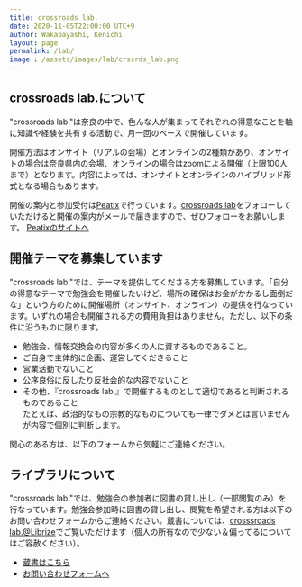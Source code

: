 ```yaml
---
title: crossroads lab.
date: 2020-11-05T22:00:00 UTC+9
author: Wakabayashi, Kenichi
layout: page
permalink: /lab/
image : /assets/images/lab/crssrds_lab.png
---
```

## crossroads lab.について
"crossroads lab."は奈良の中で、色んな人が集まってそれぞれの得意なことを軸に知識や経験を共有する活動で、月一回のペースで開催しています。

開催方法はオンサイト（リアルの会場）とオンラインの2種類があり、オンサイトの場合は奈良県内の会場、オンラインの場合はzoomによる開催（上限100人まで）となります。内容によっては、オンサイトとオンラインのハイブリッド形式となる場合もあります。

開催の案内と参加受付は<a href="https://crssrds.peatix.com/" target="_blank">Peatix</a>で行っています。<a href="https://crssrds.peatix.com/" target="_blank">crossroads lab</a>をフォローしていただけると開催の案内がメールで届きますので、ぜひフォローをお願いします。
[Peatixのサイトへ](https://crssrds.peatix.com/)

## 開催テーマを募集しています
"crossroads lab."では、テーマを提供してくださる方を募集しています。「自分の得意なテーマで勉強会を開催したいけど、場所の確保はお金がかかるし面倒だな」という方のために開催場所（オンサイト、オンライン）の提供を行なっています。いずれの場合も開催される方の費用負担はありません。ただし、以下の条件に沿うものに限ります。

- 勉強会、情報交換会の内容が多くの人に資するものであること。
- ご自身で主体的に企画、運営してくださること
- 営業活動でないこと
- 公序良俗に反したり反社会的な内容でないこと
- その他、『crossroads lab.』で開催するものとして適切であると判断されるものであること  
たとえば、政治的なもの宗教的なものについても一律でダメとは言いませんが内容で個別に判断します。

関心のある方は、以下のフォームから気軽にご連絡ください。

## ライブラリについて
"crossroads lab."では、勉強会の参加者に図書の貸し出し（一部閲覧のみ）を行なっています。勉強会参加時に図書の貸し出し、閲覧を希望される方は以下のお問い合わせフォームからご連絡ください。蔵書については、<a href="https://librize.com/crssrds.lab" target="_blank">crosssroads lab.@Librize</a>でご覧いただけます（個人の所有なので少ない＆偏ってるについてはご容赦ください）。

- [蔵書はこちら](https://librize.com/crssrds.lab)
- [お問い合わせフォームへ](https://forms.gle/Umv7EN44NvA8b2AV7)
